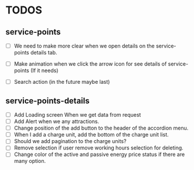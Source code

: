 # TODOS

## service-points
- [ ] We need to make more clear when we open details on the service-points details tab.

- [ ] Make animation when we click the arrow icon for see details of service-points (If it needs)

- [ ] Search action (in the future maybe last)

## service-points-details
- [ ] Add Loading screen When we get data from request
- [ ] Add Alert when we any attractions.
- [ ] Change position of the add button to the header of the accordion menu.
- [ ] When I add a charge unit, add the bottom of the charge unit list.
- [ ] Should we add pagination to the charge units?
- [ ] Remove selection if user remove working hours selection for deleting.
- [ ] Change color of the active and passive energy price status if there are many option.